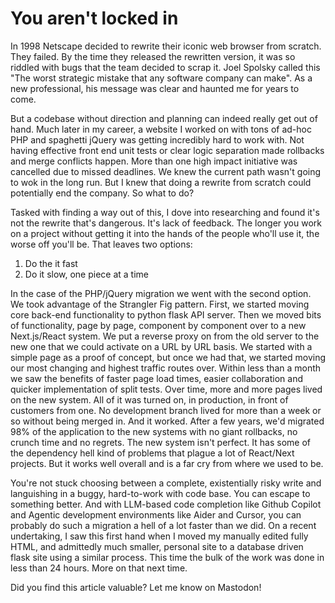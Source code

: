 # You aren't locked in
In 1998 Netscape decided to rewrite their iconic web browser from scratch. They failed. By the time they released the rewritten version, it was so riddled with bugs that the team decided to scrap it. Joel Spolsky called this "The worst strategic mistake that any software company can make". As a new professional, his message was clear and haunted me for years to come.

But a codebase without direction and planning can indeed really get out of hand. Much later in my career, a website I worked on with tons of ad-hoc PHP and spaghetti jQuery was getting incredibly hard to work with. Not having effective front end unit tests or clear logic separation made rollbacks and merge conflicts happen. More than one high impact initiative was cancelled due to missed deadlines. We knew the current path wasn't going to wok in the long run. But I knew that doing a rewrite from scratch could potentially end the company. So what to do?

Tasked with finding a way out of this, I dove into researching and found it's not the rewrite that's dangerous. It's lack of feedback. The longer you work on a project without getting it into the hands of the people who'll use it, the worse off you'll be. That leaves two options:

1. Do the it fast
2. Do it slow, one piece at a time

In the case of the PHP/jQuery migration we went with the second option. We took advantage of the Strangler Fig pattern. First, we started moving core back-end functionality to python flask API server. Then we moved bits of functionality, page by page, component by component over to a new Next.js/React system. We put a reverse proxy on from the old server to the new one that we could activate on a URL by URL basis. We started with a simple page as a proof of concept, but once we had that, we started moving our most changing and highest traffic routes over. Within less than a month we saw the benefits of faster page load times, easier collaboration and quicker implementation of split tests. Over time, more and more pages lived on the new system. All of it was turned on, in production, in front of customers from one. No development branch lived for more than a week or so without being merged in. And it worked. After a few years, we'd migrated 98% of the application to the new systems with no giant rollbacks, no crunch time and no regrets. The new system isn't perfect. It has some of the dependency hell kind of problems that plague a lot of React/Next projects. But it works well overall and is a far cry from where we used to be.

You're not stuck choosing between a complete, existentially risky write and languishing in a buggy, hard-to-work with code base. You can escape to something better. And with LLM-based code completion like Github Copilot and Agentic development environments like Aider and Cursor, you can probably do such a migration a hell of a lot faster than we did. On a recent undertaking, I saw  this first hand when I moved my manually edited fully HTML, and admittedly much smaller, personal site to a database driven flask site using a similar process. This time the bulk of the work was done in less than 24 hours. More on that next time.

Did you find this article valuable? Let me know on Mastodon!


